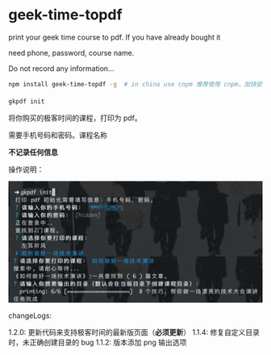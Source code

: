 # geek-time-topdf

print your geek time course to pdf. If you have already bought it

need phone, password, course name.

Do not record any information...

```sh
npm install geek-time-topdf -g  # in china use cnpm 推荐使用 cnpm，加快安装速度

gkpdf init
```

将你购买的极客时间的课程，打印为 pdf。

需要手机号码和密码。课程名称

**不记录任何信息**

操作说明：

![instructions](./instructions.png)

changeLogs:

1.2.0: 更新代码来支持极客时间的最新版页面（**必须更新**）
1.1.4: 修复自定义目录时，未正确创建目录的 bug
1.1.2: 版本添加 png 输出选项
